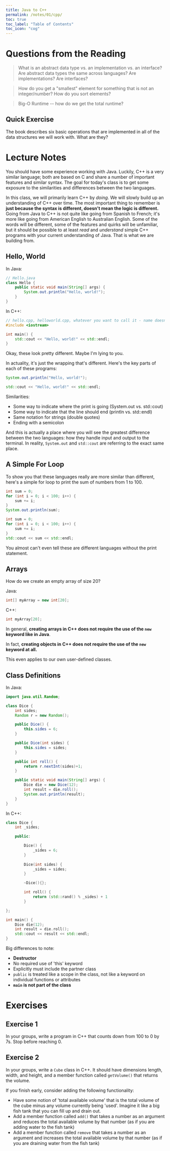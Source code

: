```yaml
---
title: Java to C++
permalink: /notes/01/cpp/
toc: true
toc_label: "Table of Contents"
toc_icon: "cog"
---
```


# Questions from the Reading

> What is an abstract data type vs. an implementation vs. an interface? Are abstract data types the same across languages? Are implementations? Are interfaces? 

> How do you get a "smallest" element for something that is not an integer/number? How do you sort elements?

> Big-O Runtime -- how do we get the total runtime? 

## Quick Exercise

The book describes six basic operations that are implemented in all of the data structures we will work with. What are they?

# Lecture Notes

You should have some experience working with Java. Luckily, C++ is a very similar language; both are based on C and share a number of important features and similar syntax. The goal for today's class is to get some exposure to the similarities and differences between the two languages. 

In this class, we will primarily learn C++ by _doing_. We will slowly build up an understanding of C++ over time. The most important thing to remember is **just because the syntax is different, doesn't mean the logic is different.** Going from Java to C++ is not quite like going from Spanish to French; it's more like going from American English to Australian English. Some of the words will be different, some of the features and quirks will be unfamiliar, but it should be possible to at least _read_ and _understand_ simple C++ programs with your current understanding of Java. That is what we are building from. 

## Hello, World

In Java:

```java
// Hello.java
class Hello {   
    public static void main(String[] args) {
        System.out.println("Hello, world!");
    }
}
```

In C++:

```cpp
// hello.cpp, helloworld.cpp, whatever you want to call it - name doesn't matter
#include <iostream>

int main() {
    std::cout << "Hello, world!" << std::endl;
}
```

Okay, these look pretty different. Maybe I'm lying to you. 

In actuality, it's just the wrapping that's different. Here's the key parts of each of these programs:

```java
System.out.println("Hello, world!");
```

```cpp
std::cout << "Hello, world!" << std::endl;
```

Similarities:
- Some way to indicate where the print is going (System.out vs. std::cout)
- Some way to indicate that the line should end (println vs. std::endl)
- Same notation for strings (double quotes)
- Ending with a semicolon

And this is actually a place where you will see the greatest difference between the two languages: how they handle input and output to the terminal. In reality, `System.out` and `std::cout` are referring to the exact same place. 

## A Simple For Loop 

To show you that these languages really are more similar than different, here's a simple for loop to print the sum of numbers from 1 to 100. 

```java
int sum = 0;
for (int i = 0; i < 100; i++) {
    sum += i;
}
System.out.println(sum);
```

```cpp
int sum = 0;
for (int i = 0; i < 100; i++) {
    sum += i;
}
std::cout << sum << std::endl;
```

You almost can't even tell these are different languages without the print statement. 

## Arrays

How do we create an empty array of size 20?

Java:

```java
int[] myArray = new int[20];
```

C++:

```cpp
int myArray[20];
```

In general, **creating arrays in C++ does not require the use of the `new` keyword like in Java**. 

In fact, **creating objects in C++ does not require the use of the `new` keyword at all.**

This even applies to our own user-defined classes. 

## Class Definitions

In Java:

```java
import java.util.Random;

class Dice {
    int sides;
    Random r = new Random();

    public Dice() {
        this.sides = 6;
    }

    public Dice(int sides) {
        this.sides = sides;
    }

    public int roll() {
        return r.nextInt(sides)+1;
    }

    public static void main(String[] args) {
        Dice die = new Dice(12);
        int result = die.roll();
        System.out.println(result);
    }
}
```

In C++:

```cpp
class Dice {
    int _sides;

    public:

        Dice() {
            _sides = 6;
        }
    
        Dice(int sides) {
            _sides = sides;
        }

        ~Dice(){};

        int roll() {
            return (std::rand() % _sides) + 1
        }

};

int main() {
    Dice die(12);
    int result = die.roll();
    std::cout << result << std::endl;
}
```

Big differences to note:
- **Destructor**
- No required use of 'this' keyword
- Explicitly must include the partner class 
- `public` is treated like a scope in the class, not like a keyword on individual functions or attributes 
- **`main` is not part of the class**


# Exercises

## Exercise 1

In your groups, write a program in C++ that counts down from 100 to 0 by 7s. Stop before reaching 0. 

## Exercise 2

In your groups, write a `Cube` class in C++. It should have dimensions length, width, and height, and a member function called `getVolume()` that returns the volume. 

If you finish early, consider adding the following functionality:

- Have some notion of 'total available volume' that is the total volume of the cube minus any volume currently being 'used'. Imagine it like a big fish tank that you can fill up and drain out. 
- Add a member function called `add()` that takes a number as an argument and reduces the total available volume by that number (as if you are adding water to the fish tank)
- Add a member function called `remove` that takes a number as an argument and increases the total available volume by that number (as if you are draining water from the fish tank)